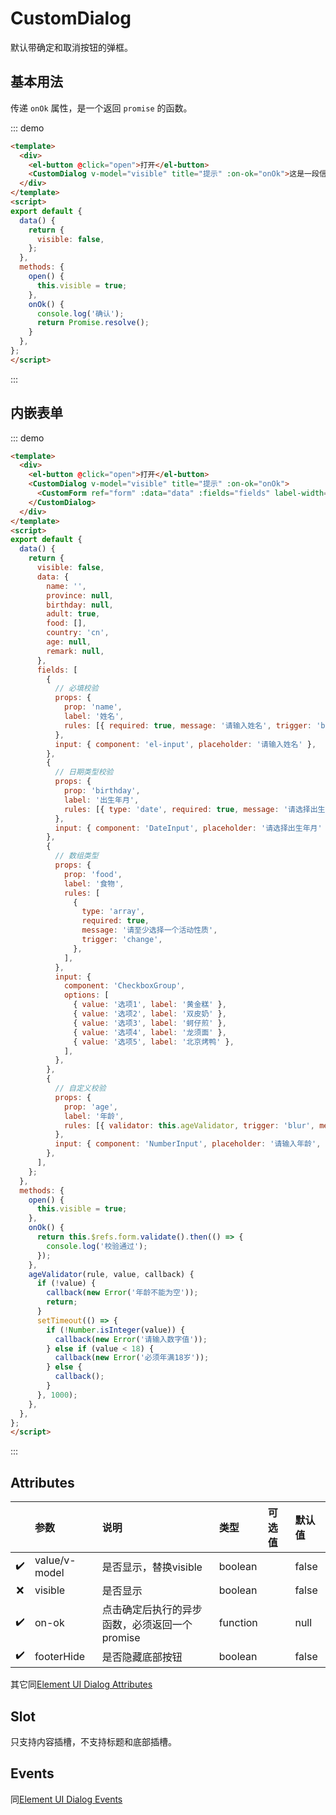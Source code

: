 # CustomDialog

默认带确定和取消按钮的弹框。

## 基本用法

传递 `onOk` 属性，是一个返回 `promise` 的函数。

::: demo
```html
<template>
  <div>
    <el-button @click="open">打开</el-button>
    <CustomDialog v-model="visible" title="提示" :on-ok="onOk">这是一段信息</CustomDialog>
  </div>
</template>
<script>
export default {
  data() {
    return {
      visible: false,
    };
  },
  methods: {
    open() {
      this.visible = true;
    },
    onOk() {
      console.log('确认');
      return Promise.resolve();
    }
  },
};
</script>
```
:::

## 内嵌表单

::: demo
```html
<template>
  <div>
    <el-button @click="open">打开</el-button>
    <CustomDialog v-model="visible" title="提示" :on-ok="onOk">
      <CustomForm ref="form" :data="data" :fields="fields" label-width="120px" />
    </CustomDialog>
  </div>
</template>
<script>
export default {
  data() {
    return {
      visible: false,
      data: {
        name: '',
        province: null,
        birthday: null,
        adult: true,
        food: [],
        country: 'cn',
        age: null,
        remark: null,
      },
      fields: [
        {
          // 必填校验
          props: {
            prop: 'name',
            label: '姓名',
            rules: [{ required: true, message: '请输入姓名', trigger: 'blur' }],
          },
          input: { component: 'el-input', placeholder: '请输入姓名' },
        },
        {
          // 日期类型校验
          props: {
            prop: 'birthday',
            label: '出生年月',
            rules: [{ type: 'date', required: true, message: '请选择出生年月', trigger: 'change' }],
          },
          input: { component: 'DateInput', placeholder: '请选择出生年月' },
        },
        {
          // 数组类型
          props: {
            prop: 'food',
            label: '食物',
            rules: [
              {
                type: 'array',
                required: true,
                message: '请至少选择一个活动性质',
                trigger: 'change',
              },
            ],
          },
          input: {
            component: 'CheckboxGroup',
            options: [
              { value: '选项1', label: '黄金糕' },
              { value: '选项2', label: '双皮奶' },
              { value: '选项3', label: '蚵仔煎' },
              { value: '选项4', label: '龙须面' },
              { value: '选项5', label: '北京烤鸭' },
            ],
          },
        },
        {
          // 自定义校验
          props: {
            prop: 'age',
            label: '年龄',
            rules: [{ validator: this.ageValidator, trigger: 'blur', message: '需大于18岁' }],
          },
          input: { component: 'NumberInput', placeholder: '请输入年龄', min: 0, max: 1000 },
        },
      ],
    };
  },
  methods: {
    open() {
      this.visible = true;
    },
    onOk() {
      return this.$refs.form.validate().then(() => {
        console.log('校验通过');
      });
    },
    ageValidator(rule, value, callback) {
      if (!value) {
        callback(new Error('年龄不能为空'));
        return;
      }
      setTimeout(() => {
        if (!Number.isInteger(value)) {
          callback(new Error('请输入数字值'));
        } else if (value < 18) {
          callback(new Error('必须年满18岁'));
        } else {
          callback();
        }
      }, 1000);
    },
  },
};
</script>
```
:::

## Attributes

|  | 参数 | 说明 | 类型 | 可选值 | 默认值 |
| :--: | :-- | :-- | :-- | :-- | :-- |
| ✔️ | value/v-model | 是否显示，替换visible | boolean |  | false |
| ❌ | visible | 是否显示 | boolean |  | false |
| ✔️ | on-ok | 点击确定后执行的异步函数，必须返回一个promise | function |  | null |
| ✔️ | footerHide | 是否隐藏底部按钮 | boolean |  | false |

其它同[Element UI Dialog Attributes](https://element.eleme.cn/#/zh-CN/component/dialog#attributes)

## Slot

只支持内容插槽，不支持标题和底部插槽。

## Events

同[Element UI Dialog Events](https://element.eleme.cn/#/zh-CN/component/dialog#events)
